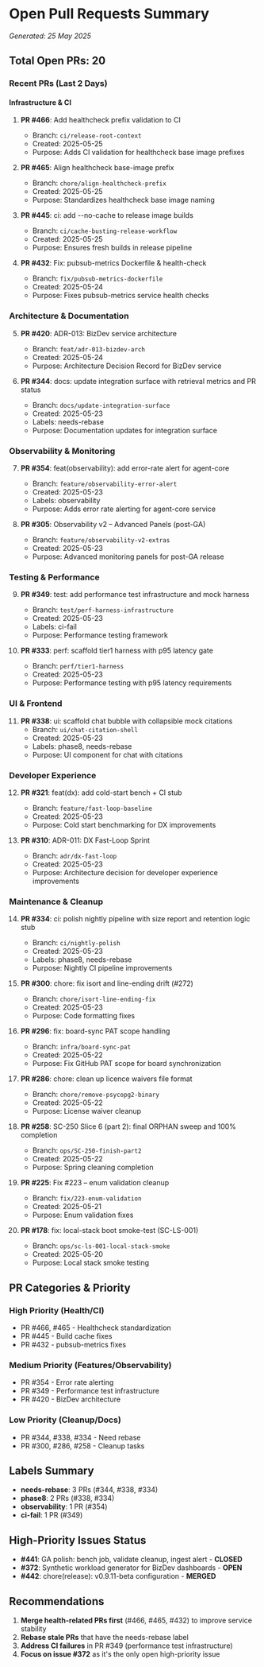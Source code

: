 # Open Pull Requests Summary
*Generated: 25 May 2025*

## Total Open PRs: 20

### Recent PRs (Last 2 Days)

#### Infrastructure & CI
1. **PR #466**: Add healthcheck prefix validation to CI
   - Branch: `ci/release-root-context`
   - Created: 2025-05-25
   - Purpose: Adds CI validation for healthcheck base image prefixes

2. **PR #465**: Align healthcheck base-image prefix
   - Branch: `chore/align-healthcheck-prefix`
   - Created: 2025-05-25
   - Purpose: Standardizes healthcheck base image naming

3. **PR #445**: ci: add --no-cache to release image builds
   - Branch: `ci/cache-busting-release-workflow`
   - Created: 2025-05-25
   - Purpose: Ensures fresh builds in release pipeline

4. **PR #432**: Fix: pubsub-metrics Dockerfile & health-check
   - Branch: `fix/pubsub-metrics-dockerfile`
   - Created: 2025-05-24
   - Purpose: Fixes pubsub-metrics service health checks

### Architecture & Documentation
5. **PR #420**: ADR-013: BizDev service architecture
   - Branch: `feat/adr-013-bizdev-arch`
   - Created: 2025-05-24
   - Purpose: Architecture Decision Record for BizDev service

6. **PR #344**: docs: update integration surface with retrieval metrics and PR status
   - Branch: `docs/update-integration-surface`
   - Created: 2025-05-23
   - Labels: needs-rebase
   - Purpose: Documentation updates for integration surface

### Observability & Monitoring
7. **PR #354**: feat(observability): add error-rate alert for agent-core
   - Branch: `feature/observability-error-alert`
   - Created: 2025-05-23
   - Labels: observability
   - Purpose: Adds error rate alerting for agent-core service

8. **PR #305**: Observability v2 – Advanced Panels (post-GA)
   - Branch: `feature/observability-v2-extras`
   - Created: 2025-05-23
   - Purpose: Advanced monitoring panels for post-GA release

### Testing & Performance
9. **PR #349**: test: add performance test infrastructure and mock harness
   - Branch: `test/perf-harness-infrastructure`
   - Created: 2025-05-23
   - Labels: ci-fail
   - Purpose: Performance testing framework

10. **PR #333**: perf: scaffold tier1 harness with p95 latency gate
    - Branch: `perf/tier1-harness`
    - Created: 2025-05-23
    - Purpose: Performance testing with p95 latency requirements

### UI & Frontend
11. **PR #338**: ui: scaffold chat bubble with collapsible mock citations
    - Branch: `ui/chat-citation-shell`
    - Created: 2025-05-23
    - Labels: phase8, needs-rebase
    - Purpose: UI component for chat with citations

### Developer Experience
12. **PR #321**: feat(dx): add cold-start bench + CI stub
    - Branch: `feature/fast-loop-baseline`
    - Created: 2025-05-23
    - Purpose: Cold start benchmarking for DX improvements

13. **PR #310**: ADR-011: DX Fast-Loop Sprint
    - Branch: `adr/dx-fast-loop`
    - Created: 2025-05-23
    - Purpose: Architecture decision for developer experience improvements

### Maintenance & Cleanup
14. **PR #334**: ci: polish nightly pipeline with size report and retention logic stub
    - Branch: `ci/nightly-polish`
    - Created: 2025-05-23
    - Labels: phase8, needs-rebase
    - Purpose: Nightly CI pipeline improvements

15. **PR #300**: chore: fix isort and line-ending drift (#272)
    - Branch: `chore/isort-line-ending-fix`
    - Created: 2025-05-23
    - Purpose: Code formatting fixes

16. **PR #296**: fix: board-sync PAT scope handling
    - Branch: `infra/board-sync-pat`
    - Created: 2025-05-22
    - Purpose: Fix GitHub PAT scope for board synchronization

17. **PR #286**: chore: clean up licence waivers file format
    - Branch: `chore/remove-psycopg2-binary`
    - Created: 2025-05-22
    - Purpose: License waiver cleanup

18. **PR #258**: SC-250 Slice 6 (part 2): final ORPHAN sweep and 100% completion
    - Branch: `ops/SC-250-finish-part2`
    - Created: 2025-05-22
    - Purpose: Spring cleaning completion

19. **PR #225**: Fix #223 – enum validation cleanup
    - Branch: `fix/223-enum-validation`
    - Created: 2025-05-21
    - Purpose: Enum validation fixes

20. **PR #178**: fix: local-stack boot smoke-test (SC-LS-001)
    - Branch: `ops/sc-ls-001-local-stack-smoke`
    - Created: 2025-05-20
    - Purpose: Local stack smoke testing

## PR Categories & Priority

### High Priority (Health/CI)
- PR #466, #465 - Healthcheck standardization
- PR #445 - Build cache fixes
- PR #432 - pubsub-metrics fixes

### Medium Priority (Features/Observability)
- PR #354 - Error rate alerting
- PR #349 - Performance test infrastructure
- PR #420 - BizDev architecture

### Low Priority (Cleanup/Docs)
- PR #344, #338, #334 - Need rebase
- PR #300, #286, #258 - Cleanup tasks

## Labels Summary
- **needs-rebase**: 3 PRs (#344, #338, #334)
- **phase8**: 2 PRs (#338, #334)
- **observability**: 1 PR (#354)
- **ci-fail**: 1 PR (#349)

## High-Priority Issues Status
- **#441**: GA polish: bench job, validate cleanup, ingest alert - **CLOSED**
- **#372**: Synthetic workload generator for BizDev dashboards - **OPEN**
- **#442**: chore(release): v0.9.11-beta configuration - **MERGED**

## Recommendations
1. **Merge health-related PRs first** (#466, #465, #432) to improve service stability
2. **Rebase stale PRs** that have the needs-rebase label
3. **Address CI failures** in PR #349 (performance test infrastructure)
4. **Focus on issue #372** as it's the only open high-priority issue

